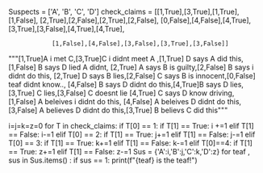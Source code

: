 
Suspects = ['A', 'B', 'C', 'D']
check_claims = [[1,True],[3,True],[1,True],[1,False],
                [2,True],[2,False],[2,True],[2,False],
                [0,False],[4,False],[4,True],
                [3,True],[3,False],[4,True],[4,True],
                
                [1,False],[4,False],[3,False],[3,True],[3,False]]
"""[1,True]A i met C,[3,True]C i didnt meet A ,[1,True] D says A did this,[1,False] B says D lied A didnt,
[2,True] A says B is guilty,[2,False] B says i didnt do this,
[2,True] D says B lies,[2,False] C says B is innocent,[0,False] teaf didnt know..,
[4,False] B says D didnt do this,[4,True]B says D lies,[3,True] C lies,[3,False] C doesnt lie
[4,True] C says D know driving, [1,False] A beleives i didnt do this,
[4,False] A beleives D didnt do this,
[3,False] A believes D didnt do this,[3,True] B believs C did this"""



i=j=k=z=0
for T in check_claims:
        if T[0] == 1:
            if T[1] == True:
                i +=1
            elif T[1] == False: 
                i-=1
        elif T[0] == 2:
            if T[1] == True:
                j+=1
            elif T[1] == False:
                j-=1
        elif T[0] == 3:
            if T[1] == True:
                k+=1
            elif T[1] == False:
                k-=1
        elif T[0]==4:
            if T[1] == True:
                z+=1
            elif T[1] == False:
                z-=1
Sus = {'A':i,'B':j,'C':k,'D':z}
for teaf , sus in Sus.items() :
    if  sus == 1:
        print(f"{teaf} is the teaf!")


